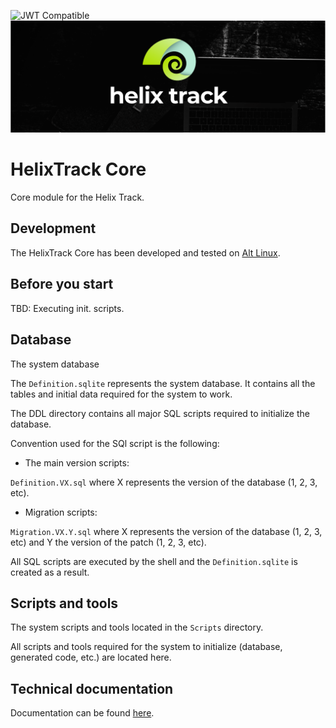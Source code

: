 ![JWT Compatible](https://jwt.io/img/badge-compatible.svg)
![JIRA alternative for the free world!](Assets/Wide_Black.png)

# HelixTrack Core

Core module for the Helix Track.

## Development

The HelixTrack Core has been developed and tested on [Alt Linux](https://alt-linux.ru/).

## Before you start

TBD: Executing init. scripts.

## Database

The system database

The `Definition.sqlite` represents the system database. 
It contains all the tables and initial data required for the system to work.

The DDL directory contains all major SQL scripts required to initialize the database.

Convention used for the SQl script is the following:

- The main version scripts:

`Definition.VX.sql` where X represents the version of the database (1, 2, 3, etc).

- Migration scripts:

`Migration.VX.Y.sql` where X represents the version of the database (1, 2, 3, etc) and Y the version of the patch (1, 2, 3, etc).

All SQL scripts are executed by the shell and the `Definition.sqlite` is created as a result.

## Scripts and tools

The system scripts and tools located in the `Scripts` directory.

All scripts and tools required for the system to initialize (database, generated code, etc.) are located here.

## Technical documentation

Documentation can be found [here](Documentation).



